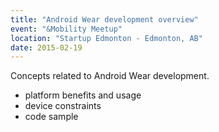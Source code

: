 ```yaml
---
title: "Android Wear development overview"
event: "&Mobility Meetup"
location: "Startup Edmonton - Edmonton, AB"
date: 2015-02-19
---
```


Concepts related to Android Wear development.

- platform benefits and usage
- device constraints
- code sample